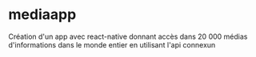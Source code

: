 # mediaapp
Création d'un app avec react-native donnant accès dans 20 000 médias d'informations dans le monde entier en utilisant l'api connexun
